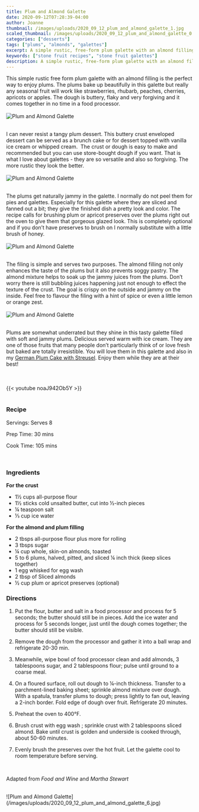 ```yaml
---
title: Plum and Almond Galette
date: 2020-09-12T07:28:39-04:00
author: Joanne
thumbnail: /images/uploads/2020_09_12_plum_and_almond_galette_1.jpg
scaled_thumbnail: /images/uploads/2020_09_12_plum_and_almond_galette_0.jpg
categories: ["desserts"]
tags: ["plums", "almonds", "galettes"]
excerpt: A simple rustic, free-form plum galette with an almond filling 
keywords: ["stone fruit recipes", "stone fruit galettes"]
description: A simple rustic, free-form plum galette with an almond filling 
---
```


This simple rustic free form plum galette with an almond filling is the perfect way to enjoy plums. The plums bake up beautifully in this galette but really any seasonal fruit will work like strawberries, rhubarb, peaches, cherries, apricots or apples. The dough is buttery, flaky and very forgiving and it comes together in no time in a food processor. 
</br>
</br>
![Plum and Almond Galette](/images/uploads/2020_09_12_plum_and_almond_galette_2.jpg)
</br>
</br>

I can never resist a tangy plum dessert. This buttery crust enveloped dessert can be served as a brunch cake or for dessert topped with vanilla ice cream or whipped cream.  The crust or dough is easy to make and recommended but you can use store-bought dough if you want. That is what I love about galettes - they are so versatile and also so forgiving. The more rustic they look the better.  
</br>
</br>
![Plum and Almond Galette](/images/uploads/2020_09_12_plum_and_almond_galette_3.jpg)
</br>
</br>

The plums get naturally jammy in the galette. I normally do not peel them for pies and galettes. Especially for this galette where they are sliced and fanned out a bit; they give the finished dish a pretty look and color. The recipe calls for brushing plum or apricot preserves over the plums right out the oven to give them that gorgeous glazed look. This is completely optional and if you don’t have preserves to brush on I normally substitute with a little brush of honey. 
</br>
</br>
![Plum and Almond Galette](/images/uploads/2020_09_12_plum_and_almond_galette_4.jpg)
</br>
</br>

The filing is simple and serves two purposes. The almond filling not only enhances the taste of the plums but it also prevents soggy pastry. The almond mixture helps to soak up the jammy juices from the plums. Don’t worry there is still bubbling juices happening just not enough to effect the texture of the crust. The goal is crispy on the outside and jammy on the inside. Feel free to flavour the filing with a hint of spice or even a little lemon or orange zest.  
</br>
</br>
![Plum and Almond Galette](/images/uploads/2020_09_12_plum_and_almond_galette_5.jpg)
</br>
</br>

Plums are somewhat underrated but they shine in this tasty galette filled with soft and jammy plums. Delicious served warm with ice cream. They are one of those fruits that many people don’t particularly think of or love fresh but baked are totally irresistible. You will love them in this galette and also in my [German Plum Cake with Streusel](https://www.oliveandmango.com/german-plum-cake-with-streusel-pflaumenkuchen/). Enjoy them while they are at their best! 

</br>
</br>
{{< youtube noaJ942Ob5Y >}}
</br>
</br>

### Recipe

Servings: <span itemprop="recipeYield">Serves 8

Prep Time: <meta itemprop="prepTime" content="PT30M">30 mins  

Cook Time: <meta itemprop="cookTime" content="PT105M">105 mins
  
</br>

### Ingredients

__For the crust__

* <span itemprop="recipeIngredient">1&frac12; cups all-purpose flour</span>
* <span itemprop="recipeIngredient">1&frac12; sticks cold unsalted butter, cut into &frac12;-inch pieces</span>
* <span itemprop="recipeIngredient">&frac14; teaspoon salt</span>
* <span itemprop="recipeIngredient">&frac13; cup ice water</span>

__For the almond and plum filling__

* <span itemprop="recipeIngredient">2 tbsps all-purpose flour plus more for rolling</span>
* <span itemprop="recipeIngredient">3 tbsps sugar</span>
* <span itemprop="recipeIngredient">&frac14; cup whole, skin-on almonds, toasted</span>
* <span itemprop="recipeIngredient">5 to 6 plums, halved, pitted, and sliced &frac14; inch thick (keep slices together)</span>
* <span itemprop="recipeIngredient">1 egg whisked for egg wash </span>
* <span itemprop="recipeIngredient">2 tbsp of Sliced almonds </span>
* <span itemprop="recipeIngredient">&frac12; cup plum or apricot preserves  (optional)</span>

### Directions

1. Put the flour, butter and salt in a food processor and process for 5 seconds; the butter should still be in pieces. Add the ice water and process for 5 seconds longer, just until the dough comes together; the butter should still be visible.

1. Remove the dough from the processor and gather it into a ball wrap and refrigerate 20-30 min. 

1. Meanwhile, wipe bowl of food processor clean and add almonds, 3 tablespoons sugar, and 2 tablespoons flour; pulse until ground to a coarse meal.

1. On a floured surface, roll out dough to &frac14;-inch thickness. Transfer to a parchment-lined baking sheet; sprinkle almond mixture over dough. With a spatula, transfer plums to dough; press lightly to fan out, leaving a 2-inch border. Fold edge of dough over fruit. Refrigerate 20 minutes. 

1. Preheat the oven to 400°F.

1. Brush crust with egg wash ; sprinkle crust with 2 tablespoons sliced almond. Bake until crust is golden and underside is cooked through, about 50-60 minutes.

1. Evenly brush the preserves over the hot fruit.  Let the galette cool to room temperature before serving.
</br>

Adapted from _Food and Wine_ and _Martha Stewart_

</br>
![Plum and Almond Galette](/images/uploads/2020_09_12_plum_and_almond_galette_6.jpg)